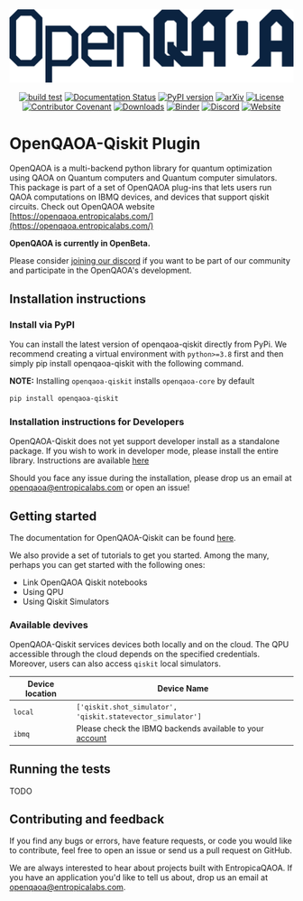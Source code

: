 <div align="center">

<picture>
  <source media="(prefers-color-scheme: dark)" srcset="https://github.com/entropicalabs/openqaoa/blob/main/.github/images/openqaoa_logo_offW.png" width="650">
  <img alt="OpenQAOA" src="https://github.com/entropicalabs/openqaoa/blob/main/.github/images/openqaoa_logo.png" width="650">
</picture>

  [![build test](https://github.com/entropicalabs/openqaoa/actions/workflows/test_main_linux.yml/badge.svg)](https://github.com/entropicalabs/openqaoa/actions/workflows/test_main_linux.yml)<!-- Tests (GitHub actions) -->
  [![Documentation Status](https://readthedocs.org/projects/el-openqaoa/badge/?version=latest)](https://el-openqaoa.readthedocs.io/en/latest/?badge=latest) <!-- Readthedocs -->
  [![PyPI version](https://badge.fury.io/py/openqaoa.svg)](https://badge.fury.io/py/openqaoa) <!-- PyPI -->
  [![arXiv](https://img.shields.io/badge/arXiv-2210.08695-<COLOR>.svg)](https://arxiv.org/abs/2210.08695) <!-- arXiv -->
  [![License](https://img.shields.io/pypi/l/openqaoa)](LICENSE.md)<!-- License -->
  [![Contributor Covenant](https://img.shields.io/badge/Contributor%20Covenant-2.1-4baaaa.svg)](CODE_OF_CONDUCT.md)<!-- Covenant Code of conduct -->
  [![Downloads](https://pepy.tech/badge/openqaoa)](https://pepy.tech/project/openqaoa)
  [![Binder](https://mybinder.org/badge_logo.svg)](https://mybinder.org/v2/gh/entropicalabs/openqaoa.git/main?labpath=%2Fexamples)
  [![Discord](https://img.shields.io/discord/991258119525122058)](https://discord.gg/ana76wkKBd)
  [![Website](https://img.shields.io/badge/OpenQAOA-Website-blueviolet)](https://openqaoa.entropicalabs.com/) 
</div>

# OpenQAOA-Qiskit Plugin

OpenQAOA is a multi-backend python library for quantum optimization using QAOA on Quantum computers and Quantum computer simulators. This package is part of a set of OpenQAOA plug-ins that lets users run QAOA computations on IBMQ devices, and devices that support qiskit circuits. Check out OpenQAOA website [https://openqaoa.entropicalabs.com/](https://openqaoa.entropicalabs.com/)

**OpenQAOA is currently in OpenBeta.**

Please consider [joining our discord](https://discord.gg/ana76wkKBd) if you want to be part of our community and participate in the OpenQAOA's development. 

## Installation instructions

### Install via PyPI

You can install the latest version of openqaoa-qiskit directly from PyPi. We recommend creating a virtual environment with `python>=3.8` first and then simply pip install openqaoa-qiskit with the following command.

**NOTE:** Installing `openqaoa-qiskit` installs `openqaoa-core` by default

```bash
pip install openqaoa-qiskit
```

### Installation instructions for Developers
OpenQAOA-Qiskit does not yet support developer install as a standalone package. If you wish to work in developer mode, please install the entire library. Instructions are available [here]()

Should you face any issue during the installation, please drop us an email at openqaoa@entropicalabs.com or open an issue!

## Getting started

The documentation for OpenQAOA-Qiskit can be found [here](https://el-openqaoa.readthedocs.io/en/latest/).

We also provide a set of tutorials to get you started. Among the many, perhaps you can get started with the following ones:
- Link OpenQAOA Qiskit notebooks
- Using QPU
- Using Qiskit Simulators

### Available devives 

OpenQAOA-Qiskit services devices both locally and on the cloud. The QPU accessible through the cloud depends on the specified credentials. Moreover, users can also access `qiskit` local simulators.

| Device location | Device Name |
| ----------------| ----------- |
| `local`| `['qiskit.shot_simulator', 'qiskit.statevector_simulator']`  |
| `ibmq` | Please check the IBMQ backends available to your [account](https://quantum-computing.ibm.com/) |


## Running the tests

TODO

## Contributing and feedback

If you find any bugs or errors, have feature requests, or code you would like to contribute, feel free to open an issue or send us a pull request on GitHub.

We are always interested to hear about projects built with EntropicaQAOA. If you have an application you'd like to tell us about, drop us an email at openqaoa@entropicalabs.com.
